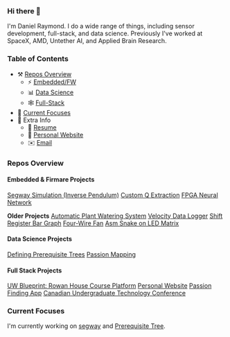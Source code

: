 ### Hi there 👋
I'm Daniel Raymond. I do a wide range of things, including sensor development, full-stack, and data science. Previously I've worked at SpaceX, AMD, Untether AI, and Applied Brain Research. 

### Table of Contents
- ⚒️ [Repos Overview](#repos-overview)
  - ⚡ [Embedded/FW](#embedded-&-firmare-projects)
  - 📊 [Data Science](#data-science-projects)
  - 🕸️ [Full-Stack](#full-stack-projects)
- 🔭 [Current Focuses](#current-focuses)
- 👾 Extra Info
  - 📃 [Resume](https://danielraymond.me/resume.pdf)
  - 🔗 [Personal Website](https://danielraymond.me)
  - ✉️ [Email](mailto://dan@raymond.ch)
 
### Repos Overview
#### Embedded & Firmare Projects
[Segway Simulation (Inverse Pendulum)](https://github.com/draymond63/segway)
[Custom Q Extraction](https://github.com/draymond63/resonator-Q-extraction)
[FPGA Neural Network](https://github.com/draymond63/Andro)

**Older Projects**
[Automatic Plant Watering System](https://github.com/draymond63/smartPot)
[Velocity Data Logger](https://github.com/draymond63/I2C-Velocity-Data-Logger)
[Shift Register Bar Graph](https://github.com/draymond63/Shift-Register-Bar-Graph)
[Four-Wire Fan](https://github.com/draymond63/Fan)
[Asm Snake on LED Matrix](https://github.com/draymond63/Snake)

#### Data Science Projects
[Defining Prerequisite Trees](https://github.com/draymond63/Prerequisite-Tree)
[Passion Mapping](https://github.com/draymond63/passion)

#### Full Stack Projects
[UW Blueprint: Rowan House Course Platform](https://github.com/uwblueprint/rowan-house)
[Personal Website](https://github.com/draymond63/website)
[Passion Finding App](https://github.com/draymond63/passion-app)
[Canadian Undergraduate Technology Conference](https://github.com/cutc-official/cutc-official.github.io)

### Current Focuses
I'm currently working on [segway](https://github.com/draymond63/segway) and [Prerequisite Tree](https://github.com/draymond63/Prerequisite-Tree).
